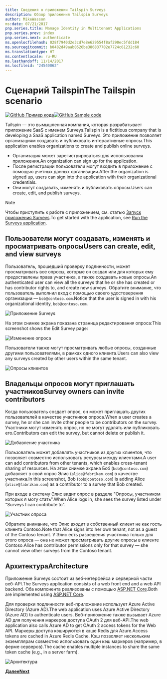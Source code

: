 ```yaml
---
title: Сведения о приложении Tailspin Surveys
description: Обзор приложения Tailspin Surveys
author: MikeWasson
ms:date: 07/21/2017
pnp.series.title: Manage Identity in Multitenant Applications
pnp.series.prev: index
pnp.series.next: authenticate
ms.openlocfilehash: 028f7940d2e3cd7e8e629554f8af290ec5fdd184
ms.sourcegitcommit: b0482d49aab0526be386837702e7724c61232c60
ms.translationtype: HT
ms.contentlocale: ru-RU
ms.lasthandoff: 11/14/2017
ms.locfileid: "24540062"
---
```

# <a name="the-tailspin-scenario"></a><span data-ttu-id="ebfd8-103">Сценарий Tailspin</span><span class="sxs-lookup"><span data-stu-id="ebfd8-103">The Tailspin scenario</span></span>

<span data-ttu-id="ebfd8-104">[![GitHub](../_images/github.png) Пример кода][sample application]</span><span class="sxs-lookup"><span data-stu-id="ebfd8-104">[![GitHub](../_images/github.png) Sample code][sample application]</span></span>

<span data-ttu-id="ebfd8-105">Tailspin — это вымышленная компания, которая разрабатывает приложение SaaS с именем Surveys.</span><span class="sxs-lookup"><span data-stu-id="ebfd8-105">Tailspin is a fictitious company that is developing a SaaS application named Surveys.</span></span> <span data-ttu-id="ebfd8-106">Это приложение позволяет организациям создавать и публиковать интерактивные опросы.</span><span class="sxs-lookup"><span data-stu-id="ebfd8-106">This application enables organizations to create and publish online surveys.</span></span>

* <span data-ttu-id="ebfd8-107">Организация может зарегистрироваться для использования приложения.</span><span class="sxs-lookup"><span data-stu-id="ebfd8-107">An organization can sign up for the application.</span></span>
* <span data-ttu-id="ebfd8-108">После регистрации пользователи могут входить в приложение с помощью учетных данных организации.</span><span class="sxs-lookup"><span data-stu-id="ebfd8-108">After the organization is signed up, users can sign into the application with their organizational credentials.</span></span>
* <span data-ttu-id="ebfd8-109">Они могут создавать, изменять и публиковать опросы.</span><span class="sxs-lookup"><span data-stu-id="ebfd8-109">Users can create, edit, and publish surveys.</span></span>

> [!NOTE]
> <span data-ttu-id="ebfd8-110">Чтобы приступить к работе с приложением, см. статью [Запуск приложения Surveys].</span><span class="sxs-lookup"><span data-stu-id="ebfd8-110">To get started with the application, see [Run the Surveys application].</span></span>
> 
> 

## <a name="users-can-create-edit-and-view-surveys"></a><span data-ttu-id="ebfd8-111">Пользователи могут создавать, изменять и просматривать опросы</span><span class="sxs-lookup"><span data-stu-id="ebfd8-111">Users can create, edit, and view surveys</span></span>
<span data-ttu-id="ebfd8-112">Пользователь, прошедший проверку подлинности, может просматривать все опросы, которые он создал или для которых ему предоставлены права участника, а также создавать новые опросы.</span><span class="sxs-lookup"><span data-stu-id="ebfd8-112">An authenticated user can view all the surveys that he or she has created or has contributor rights to, and create new surveys.</span></span> <span data-ttu-id="ebfd8-113">Обратите внимание, что пользователь выполнил вход с помощью своего удостоверения организации — `bob@contoso.com`.</span><span class="sxs-lookup"><span data-stu-id="ebfd8-113">Notice that the user is signed in with his organizational identity, `bob@contoso.com`.</span></span>

![Приложение Surveys](./images/surveys-screenshot.png)

<span data-ttu-id="ebfd8-115">На этом снимке экрана показана страница редактирования опроса:</span><span class="sxs-lookup"><span data-stu-id="ebfd8-115">This screenshot shows the Edit Survey page:</span></span>

![Изменение опроса](./images/edit-survey.png)

<span data-ttu-id="ebfd8-117">Пользователи также могут просматривать любые опросы, созданные другими пользователями, в рамках одного клиента.</span><span class="sxs-lookup"><span data-stu-id="ebfd8-117">Users can also view any surveys created by other users within the same tenant.</span></span>

![Опросы клиентов](./images/tenant-surveys.png)

## <a name="survey-owners-can-invite-contributors"></a><span data-ttu-id="ebfd8-119">Владельцы опросов могут приглашать участников</span><span class="sxs-lookup"><span data-stu-id="ebfd8-119">Survey owners can invite contributors</span></span>
<span data-ttu-id="ebfd8-120">Когда пользователь создает опрос, он может приглашать других пользователей в качестве участников опроса.</span><span class="sxs-lookup"><span data-stu-id="ebfd8-120">When a user creates a survey, he or she can invite other people to be contributors on the survey.</span></span> <span data-ttu-id="ebfd8-121">Участники могут изменять опрос, но не могут удалять или публиковать его.</span><span class="sxs-lookup"><span data-stu-id="ebfd8-121">Contributors can edit the survey, but cannot delete or publish it.</span></span>  

![Добавление участника](./images/add-contributor.png)

<span data-ttu-id="ebfd8-123">Пользователь может добавлять участников из других клиентов, что позволяет совместно использовать ресурсы между клиентами.</span><span class="sxs-lookup"><span data-stu-id="ebfd8-123">A user can add contributors from other tenants, which enables cross-tenant sharing of resources.</span></span> <span data-ttu-id="ebfd8-124">На этом снимке экрана Боб (`bob@contoso.com`) добавляет в свой опрос Элис (`alice@fabrikam.com`) в качестве участника.</span><span class="sxs-lookup"><span data-stu-id="ebfd8-124">In this screenshot, Bob (`bob@contoso.com`) is adding Alice (`alice@fabrikam.com`) as a contributor to a survey that Bob created.</span></span>

<span data-ttu-id="ebfd8-125">При входе в систему Элис видит опрос в разделе "Опросы, участником которых я могу стать".</span><span class="sxs-lookup"><span data-stu-id="ebfd8-125">When Alice logs in, she sees the survey listed under "Surveys I can contribute to".</span></span>

![Участник опроса](./images/contributor.png)

<span data-ttu-id="ebfd8-127">Обратите внимание, что Элис входит в собственный клиент не как гость клиента Contoso.</span><span class="sxs-lookup"><span data-stu-id="ebfd8-127">Note that Alice signs into her own tenant, not as a guest of the Contoso tenant.</span></span> <span data-ttu-id="ebfd8-128">У Элис есть разрешения участника только для этого опроса &mdash; она не может просматривать другие опросы в клиенте Contoso.</span><span class="sxs-lookup"><span data-stu-id="ebfd8-128">Alice has contributor permissions only for that survey &mdash; she cannot view other surveys from the Contoso tenant.</span></span>

## <a name="architecture"></a><span data-ttu-id="ebfd8-129">Архитектура</span><span class="sxs-lookup"><span data-stu-id="ebfd8-129">Architecture</span></span>
<span data-ttu-id="ebfd8-130">Приложение Surveys состоит из веб-интерфейса и серверной части веб-API.</span><span class="sxs-lookup"><span data-stu-id="ebfd8-130">The Surveys application consists of a web front end and a web API backend.</span></span> <span data-ttu-id="ebfd8-131">Оба компонента реализованы с помощью [ASP.NET Core].</span><span class="sxs-lookup"><span data-stu-id="ebfd8-131">Both are implemented using [ASP.NET Core].</span></span>

<span data-ttu-id="ebfd8-132">Для проверки подлинности веб-приложение использует Azure Active Directory (Azure AD).</span><span class="sxs-lookup"><span data-stu-id="ebfd8-132">The web application uses Azure Active Directory (Azure AD) to authenticate users.</span></span> <span data-ttu-id="ebfd8-133">Веб-приложение также вызывает Azure AD для получения маркеров доступа OAuth 2 для веб-API.</span><span class="sxs-lookup"><span data-stu-id="ebfd8-133">The web application also calls Azure AD to get OAuth 2 access tokens for the Web API.</span></span> <span data-ttu-id="ebfd8-134">Маркеры доступа кэшируются в кэше Redis для Azure.</span><span class="sxs-lookup"><span data-stu-id="ebfd8-134">Access tokens are cached in Azure Redis Cache.</span></span> <span data-ttu-id="ebfd8-135">Кэш позволяет нескольким экземплярам совместно использовать один кэш маркеров (например, в ферме серверов).</span><span class="sxs-lookup"><span data-stu-id="ebfd8-135">The cache enables multiple instances to share the same token cache (e.g., in a server farm).</span></span>

![Архитектура](./images/architecture.png)

<span data-ttu-id="ebfd8-137">[**Далее**][authentication]</span><span class="sxs-lookup"><span data-stu-id="ebfd8-137">[**Next**][authentication]</span></span>

<!-- Links -->

[authentication]: authenticate.md

[Запуск приложения Surveys]: ./run-the-app.md
[Run the Surveys application]: ./run-the-app.md
[ASP.NET Core]: /aspnet/core
[sample application]: https://github.com/mspnp/multitenant-saas-guidance
